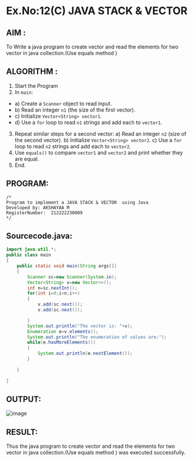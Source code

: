 # Ex.No:12(C)             JAVA STACK & VECTOR
 ## AIM :

To Write a java program to create vector and read the elements for two vector in java collection.(Use equals method )
## ALGORITHM :

1.	Start the Program
2.	In `main`:
-	a) Create a `Scanner` object to read input.
-	b) Read an integer `n1` (the size of the first vector).
-	c) Initialize `Vector<String> vector1`.
-	d) Use a `for` loop to read `n1` strings and add each to `vector1`.
3.	Repeat similar steps for a second vector:
a)	Read an integer `n2` (size of the second vector).
b)	Initialize `Vector<String> vector2`.
c)	Use a `for` loop to read `n2` strings and add each to `vector2`.
4.	Use `equals()` to compare `vector1` and `vector2` and print whether they are equal.
5.	End.



## PROGRAM:
 ```
/*
Program to implement a JAVA STACK & VECTOR  using Java
Developed by: AKSHAYAA M
RegisterNumber:  212222230009
*/
```

## Sourcecode.java:
```java
import java.util.*;
public class main
{
    public static void main(String args[])
    {
        Scanner sc=new Scanner(System.in);
        Vector<String> v=new Vector<>();
        int n=sc.nextInt();
        for(int i=0;i<n;i++)
        {
            v.add(sc.next());
            v.add(sc.next());

        }
        System.out.println("The vector is: "+v);
        Enumeration e=v.elements();
        System.out.println("The enumeration of values are:");
        while(e.hasMoreElements())
        {
            System.out.println(e.nextElement());
        }
       
    }
    
}
```





## OUTPUT:

![image](https://github.com/user-attachments/assets/dad713c3-4954-4379-bab9-35adc11301e9)


## RESULT:

Thus the java program to create vector and read the elements for two vector in java collection.(Use equals method ) was executed successfully.








